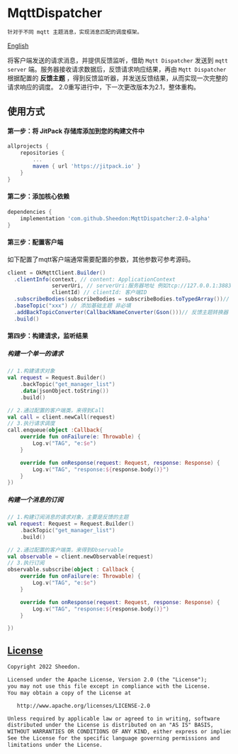 # MqttDispatcher
```tex
针对于不同 mqtt 主题消息，实现消息匹配的调度框架。
```
[English](README.md)

将客户端发送的请求消息，并提供反馈监听，借助 `Mqtt Dispatcher` 发送到 `mqtt server` 端。服务器接收请求数据后，反馈请求响应结果，再由 `Mqtt Dispatcher` 根据配置的 **反馈主题** ，得到反馈监听器，并发送反馈结果，从而实现一次完整的请求响应的调度。
2.0重写进行中，下一次更改版本为2.1，整体重构。


## 使用方式

#### 第一步：将 JitPack 存储库添加到您的构建文件中

```groovy
allprojects {
    repositories {
        ...
        maven { url 'https://jitpack.io' }
    }
}
```



#### 第二步：添加核心依赖

```groovy
dependencies {
    implementation 'com.github.Sheedon:MqttDispatcher:2.0-alpha'
}
```



#### 第三步：配置客户端

如下配置了mqtt客户端通常需要配置的参数，其他参数可参考源码。

```java
client = OkMqttClient.Builder()
  .clientInfo(context, // content: ApplicationContext
              serverUri, // serverUri:服务器地址 例如tcp://127.0.0.1:3883
              clientId) // clientId: 客户端ID
  .subscribeBodies(subscribeBodies = subscribeBodies.toTypedArray())// 需要订阅的主题
  .baseTopic("xxx") // 添加基础主题 非必填
  .addBackTopicConverter(CallbackNameConverter(Gson()))// 反馈主题转换器
  .build()
```



#### 第四步：构建请求，监听结果

##### 构建一个单一的请求

```kotlin
// 1.构建请求对象
val request = Request.Builder()
    .backTopic("get_manager_list")
    .data(jsonObject.toString())
    .build()

// 2.通过配置的客户端类，来得到Call
val call = client.newCall(request)
// 3.执行请求调度
call.enqueue(object :Callback{
    override fun onFailure(e: Throwable) {
        Log.v("TAG", "e:$e")
    }

    override fun onResponse(request: Request, response: Response) {
        Log.v("TAG", "response:${response.body()}")
    }
})
```

##### 构建一个消息的订阅

```kotlin
// 1.构建订阅消息的请求对象，主要是反馈的主题
val request: Request = Request.Builder()
    .backTopic("get_manager_list")
    .build()

// 2.通过配置的客户端类，来得到Observable
val observable = client.newObservable(request)
// 3.执行订阅
observable.subscribe(object : Callback {
    override fun onFailure(e: Throwable) {
        Log.v("TAG", "e:$e")
    }

    override fun onResponse(request: Request, response: Response) {
        Log.v("TAG", "response:${response.body()}")
    }

})
```





## [License](LICENSE)

```tex
Copyright 2022 Sheedon.

Licensed under the Apache License, Version 2.0 (the "License");
you may not use this file except in compliance with the License.
You may obtain a copy of the License at

   http://www.apache.org/licenses/LICENSE-2.0

Unless required by applicable law or agreed to in writing, software
distributed under the License is distributed on an "AS IS" BASIS,
WITHOUT WARRANTIES OR CONDITIONS OF ANY KIND, either express or implied.
See the License for the specific language governing permissions and
limitations under the License.
```

